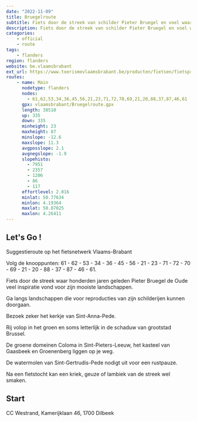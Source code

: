 ```yaml
---
date: "2022-11-09"
title: Bruegelroute
subtitle: Fiets door de streek van schilder Pieter Bruegel en voel waar hij zijn inspiratie heeft gehaald
description: Fiets door de streek van schilder Pieter Bruegel en voel waar hij zijn inspiratie heeft gehaald. Het kerkje van Sint-Anna-Pede is zo weggeplukt uit zijn ‘Parabel van de Blinden’. Je vindt schitterende kastelen, molens en proeverijen op je weg.
categories:
    - official
    - route
tags:
    - flanders
region: flanders
website: be.vlaamsbrabant
ext_url: https://www.toerismevlaamsbrabant.be/producten/fietsen/fietsproducten/bruegelroute/index.html
routes:
    - name: Main
      nodetype: flanders
      nodes:
        - 61,62,53,34,36,45,56,21,23,71,72,70,69,21,20,88,37,87,46,61
      gpx: vlaamsbrabant/Bruegelroute.gpx
      length: 38510
      up: 335
      down: 335
      minheight: 23
      maxheight: 87
      minslope: -12.6
      maxslope: 11.3
      avgposslope: 2.1
      avgnegslope: -1.9
      slopehisto:
        - 7951
        - 2357
        - 1206
        - 86
        - 117
      effortlevel: 2.016
      minlat: 50.77634
      minlon: 4.19364
      maxlat: 50.87025
      maxlon: 4.26411
---
```


## Let's Go ! 

Suggestieroute op het fietsnetwerk Vlaams-Brabant

Volg de knooppunten: 61 - 62 - 53 - 34 - 36 - 45 - 56 - 21 - 23 - 71 - 72 - 70 - 69 - 21 - 20 - 88 - 37 - 87 - 46 - 61.

Fiets door de streek waar honderden jaren geleden Pieter Bruegel de Oude veel inspiratie vond voor zijn mooiste landschappen.

Ga langs landschappen die voor reproducties van zijn schilderijen kunnen doorgaan.

Bezoek zeker het kerkje van Sint-Anna-Pede.

Rij volop in het groen en soms letterlijk in de schaduw van grootstad Brussel.

De groene domeinen Coloma in Sint-Pieters-Leeuw, het kasteel van Gaasbeek en Groenenberg liggen op je weg.

De watermolen van Sint-Gertrudis-Pede nodigt uit voor een rustpauze.

Na een fietstocht kan een kriek, geuze of lambiek van de streek wel smaken.

## Start

CC Westrand, Kamerijklaan 46, 1700 Dilbeek
